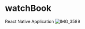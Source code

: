 # watchBook
React Native Application
![IMG_3589](https://user-images.githubusercontent.com/39520168/174899672-3ceb461c-f3bd-4dd0-8697-84ff5c89ed96.jpg)
